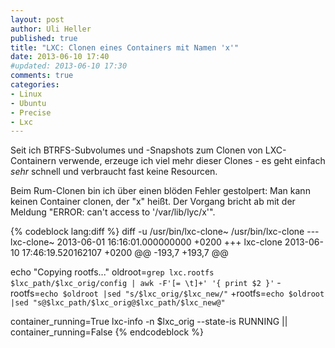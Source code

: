 ```yaml
---
layout: post
author: Uli Heller
published: true
title: "LXC: Clonen eines Containers mit Namen 'x'"
date: 2013-06-10 17:40
#updated: 2013-06-10 17:30
comments: true
categories: 
- Linux
- Ubuntu
- Precise
- Lxc
---
```


Seit ich BTRFS-Subvolumes und -Snapshots zum Clonen von
LXC-Containern verwende, erzeuge ich viel mehr dieser
Clones - es geht einfach *sehr* schnell und verbraucht
fast keine Resourcen.

Beim Rum-Clonen bin ich über einen blöden Fehler gestolpert:
Man kann keinen Container clonen, der "x" heißt. Der Vorgang
bricht ab mit der Meldung "ERROR: can't access to '/var/lib/lyc/x'".

<!-- more -->

{% codeblock lang:diff %}
diff -u /usr/bin/lxc-clone~ /usr/bin/lxc-clone
--- lxc-clone~	2013-06-01 16:16:01.000000000 +0200
+++ lxc-clone	2013-06-10 17:46:19.520162107 +0200
@@ -193,7 +193,7 @@
 
 echo "Copying rootfs..."
 oldroot=`grep lxc.rootfs $lxc_path/$lxc_orig/config | awk -F'[= \t]+' '{ print $2 }'`
-rootfs=`echo $oldroot |sed "s/$lxc_orig/$lxc_new/"`
+rootfs=`echo $oldroot |sed "s@$lxc_path/$lxc_orig@$lxc_path/$lxc_new@"`
 
 container_running=True
 lxc-info -n $lxc_orig --state-is RUNNING || container_running=False
{% endcodeblock %}
